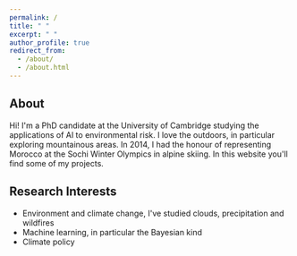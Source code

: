 ```yaml
---
permalink: /
title: " "
excerpt: " "
author_profile: true
redirect_from: 
  - /about/
  - /about.html
---
```


About
----

Hi! I'm a PhD candidate at the University of Cambridge studying the applications of AI to environmental risk. I love the outdoors, in particular exploring mountainous areas. In 2014, I had the honour of representing Morocco at the Sochi Winter Olympics in alpine skiing. In this website you'll find some of my projects.

Research Interests
----

* Environment and climate change, I've studied clouds, precipitation and wildfires
* Machine learning, in particular the Bayesian kind
* Climate policy
